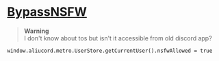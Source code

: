 # [BypassNSFW](https://github.com/aeongdesu/lewdrn/blob/main/blob/builds/BypassNSFW.zip?raw=true)

> **Warning**\
> I don't know about tos but isn't it accessible from old discord app? 

`window.aliucord.metro.UserStore.getCurrentUser().nsfwAllowed = true`
